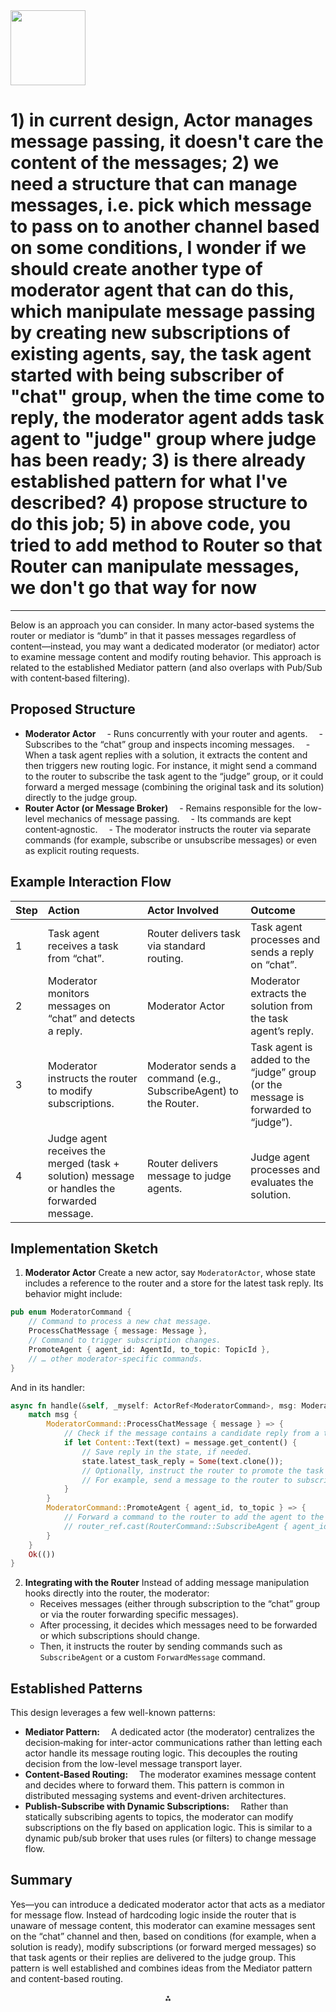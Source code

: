 <img src="https://r2cdn.perplexity.ai/pplx-full-logo-primary-dark%402x.png" class="logo" width="120"/>

# 1) in current design, Actor manages message passing, it doesn't care the content of the messages; 2) we need a structure that can manage messages, i.e. pick which message to pass on to another channel based on some conditions, I wonder if we should create another type of moderator agent that can do this, which manipulate message passing by creating new subscriptions of existing agents, say, the task agent started with being subscriber of "chat" group, when the time come to reply, the moderator agent adds task agent to "judge" group where judge has been ready; 3) is there already established pattern for what I've described? 4) propose structure to do this job; 5) in above code, you tried to add method to Router so that Router can manipulate messages, we don't go that way for now

---
Below is an approach you can consider. In many actor‐based systems the router or mediator is “dumb” in that it passes messages regardless of content—instead, you may want a dedicated moderator (or mediator) actor to examine message content and modify routing behavior. This approach is related to the established Mediator pattern (and also overlaps with Pub/Sub with content‐based filtering).

## Proposed Structure

- **Moderator Actor**
 -  Runs concurrently with your router and agents.
 -  Subscribes to the “chat” group and inspects incoming messages.
 -  When a task agent replies with a solution, it extracts the content and then triggers new routing logic. For instance, it might send a command to the router to subscribe the task agent to the “judge” group, or it could forward a merged message (combining the original task and its solution) directly to the judge group.
- **Router Actor (or Message Broker)**
 -  Remains responsible for the low-level mechanics of message passing.
 -  Its commands are kept content‐agnostic.
 -  The moderator instructs the router via separate commands (for example, subscribe or unsubscribe messages) or even as explicit routing requests.


## Example Interaction Flow

| Step | Action | Actor Involved | Outcome |
| :-- | :-- | :-- | :-- |
| 1 | Task agent receives a task from “chat”. | Router delivers task via standard routing. | Task agent processes and sends a reply on “chat”. |
| 2 | Moderator monitors messages on “chat” and detects a reply. | Moderator Actor | Moderator extracts the solution from the task agent’s reply. |
| 3 | Moderator instructs the router to modify subscriptions. | Moderator sends a command (e.g., SubscribeAgent) to the Router. | Task agent is added to the “judge” group (or the message is forwarded to “judge”). |
| 4 | Judge agent receives the merged (task + solution) message or handles the forwarded message. | Router delivers message to judge agents. | Judge agent processes and evaluates the solution. |

## Implementation Sketch

1. **Moderator Actor**
Create a new actor, say `ModeratorActor`, whose state includes a reference to the router and a store for the latest task reply. Its behavior might include:

```rust
pub enum ModeratorCommand {
    // Command to process a new chat message.
    ProcessChatMessage { message: Message },
    // Command to trigger subscription changes.
    PromoteAgent { agent_id: AgentId, to_topic: TopicId },
    // … other moderator-specific commands.
}
```

And in its handler:

```rust
async fn handle(&self, _myself: ActorRef<ModeratorCommand>, msg: ModeratorCommand, state: &mut ModeratorState) -> Result<(), ActorProcessingErr> {
    match msg {
        ModeratorCommand::ProcessChatMessage { message } => {
            // Check if the message contains a candidate reply from a task agent.
            if let Content::Text(text) = message.get_content() {
                // Save reply in the state, if needed.
                state.latest_task_reply = Some(text.clone());
                // Optionally, instruct the router to promote the task agent.
                // For example, send a message to the router to subscribe the sender to the judge group.
            }
        }
        ModeratorCommand::PromoteAgent { agent_id, to_topic } => {
            // Forward a command to the router to add the agent to the target topic.
            // router_ref.cast(RouterCommand::SubscribeAgent { agent_id, topic: to_topic });
        }
    }
    Ok(())
}
```

2. **Integrating with the Router**
Instead of adding message manipulation hooks directly into the router, the moderator:
    - Receives messages (either through subscription to the “chat” group or via the router forwarding specific messages).
    - After processing, it decides which messages need to be forwarded or which subscriptions should change.
    - Then, it instructs the router by sending commands such as `SubscribeAgent` or a custom `ForwardMessage` command.

## Established Patterns

This design leverages a few well-known patterns:

- **Mediator Pattern:**
 A dedicated actor (the moderator) centralizes the decision‐making for inter-actor communications rather than letting each actor handle its message routing logic. This decouples the routing decision from the low-level message transport layer.
- **Content-Based Routing:**
 The moderator examines message content and decides where to forward them. This pattern is common in distributed messaging systems and event-driven architectures.
- **Publish-Subscribe with Dynamic Subscriptions:**
 Rather than statically subscribing agents to topics, the moderator can modify subscriptions on the fly based on application logic. This is similar to a dynamic pub/sub broker that uses rules (or filters) to change message flow.


## Summary

Yes—you can introduce a dedicated moderator actor that acts as a mediator for message flow. Instead of hardcoding logic inside the router that is unaware of message content, this moderator can examine messages sent on the “chat” channel and then, based on conditions (for example, when a solution is ready), modify subscriptions (or forward merged messages) so that task agents or their replies are delivered to the judge group. This pattern is well established and combines ideas from the Mediator pattern and content-based routing.

<div style="text-align: center">⁂</div>

[^1]: https://www.brianstorti.com/the-actor-model/

[^2]: https://stately.ai/docs/actor-model

[^3]: https://coreos.github.io/zincati/development/agent-actor-system/

[^4]: https://dev.to/micromax/understanding-the-actor-design-pattern-a-practical-guide-to-build-actor-systems-with-akka-in-java-p52

[^5]: https://app.studyraid.com/en/read/11437/358334/actor-model-theory-and-principles

[^6]: https://www.arunma.com/2014/10/06/akka-notes-actor-messaging-request-and-response-3/

[^7]: https://doc.akka.io/libraries/akka-core/current/general/actor-systems.html

[^8]: https://www.javacodegeeks.com/2014/09/akka-notes-actor-messaging-1.html

[^9]: https://pekko.apache.org/docs/pekko/1.1/typed/guide/actors-intro.html

[^10]: https://www.researchgate.net/publication/220660656_Protocol_Moderators_as_Active_Middle-Agents_in_Multi-Agent_Systems

[^11]: https://onlinelibrary.wiley.com/doi/abs/10.1111/pere.12060

[^12]: https://en.wikipedia.org/wiki/Actor_model

[^13]: https://xapi.com/blog/deep-dive-actor-agent/

[^14]: https://fsharpforfunandprofit.com/posts/concurrency-actor-model/

[^15]: http://dist-prog-book.com/chapter/3/message-passing.html

[^16]: https://forums.ni.com/t5/LabVIEW/Actor-framework-message-communication-problem/td-p/4303180

[^17]: https://news.ycombinator.com/item?id=16514008

[^18]: https://dl.acm.org/doi/10.1145/3625007.3627489

[^19]: https://meedan.com/post/toolkit-for-civil-society-and-moderation-inventory

[^20]: https://doc.akka.io/libraries/akka-core/current/typed/guide/actors-intro.html

